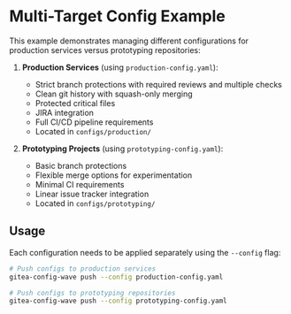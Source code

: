 # Multi-Target Config Example

This example demonstrates managing different configurations for production services versus prototyping repositories:

1. **Production Services** (using `production-config.yaml`):
   - Strict branch protections with required reviews and multiple checks
   - Clean git history with squash-only merging
   - Protected critical files
   - JIRA integration
   - Full CI/CD pipeline requirements
   - Located in `configs/production/`

2. **Prototyping Projects** (using `prototyping-config.yaml`):
   - Basic branch protections
   - Flexible merge options for experimentation
   - Minimal CI requirements
   - Linear issue tracker integration
   - Located in `configs/prototyping/`

## Usage

Each configuration needs to be applied separately using the `--config` flag:

```bash
# Push configs to production services
gitea-config-wave push --config production-config.yaml

# Push configs to prototyping repositories
gitea-config-wave push --config prototyping-config.yaml
```
